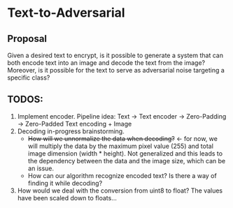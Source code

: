 # Text-to-Adversarial
## Proposal
Given a desired text to encrypt, is it possible to generate a system that can both encode text into an image and decode the text from the image? Moreover, is it possible for the text to serve as adversarial noise targeting a specific class?

## TODOS:
1. Implement encoder. Pipeline idea: Text -> Text encoder -> Zero-Padding -> Zero-Padded Text encoding + Image
2. Decoding in-progress brainstorming.
   * ~~How will we unnormalize the data when decoding?~~ <- for now, we will multiply the data by the maximum pixel value (255) and total image dimension (width * height). Not generalized and this leads to the dependency between the data and the image size, which can be an issue.
   * How can our algorithm recognize encoded text? Is there a way of finding it while decoding?
3. How would we deal with the conversion from uint8 to float? The values have been scaled down to floats...
